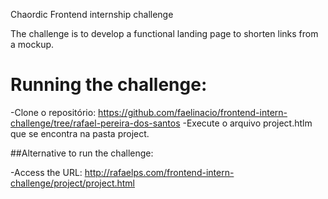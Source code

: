 Chaordic Frontend internship challenge

The challenge is to develop a functional landing page to shorten links from a mockup.

 # Running the challenge:

 -Clone o repositório: https://github.com/faelinacio/frontend-intern-challenge/tree/rafael-pereira-dos-santos
 -Execute o arquivo project.htlm que se encontra na pasta project.

 ##Alternative to run the challenge:

 -Access the URL:
 http://rafaelps.com/frontend-intern-challenge/project/project.html
